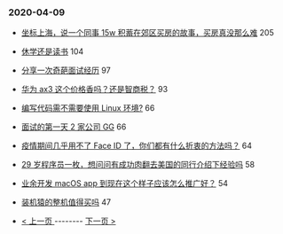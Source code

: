 ### 2020-04-09 
- [坐标上海，说一个同事 15w 积蓄在郊区买房的故事，买房真没那么难](https://www.v2ex.com/t/660794) 205
- [休学还是读书](https://www.v2ex.com/t/660838) 104
- [分享一次奇葩面试经历](https://www.v2ex.com/t/660635) 97
- [华为 ax3 这个价格香吗？还是智商税？](https://www.v2ex.com/t/660668) 93
- [编写代码需不需要使用 Linux 环境?](https://www.v2ex.com/t/660818) 66
- [面试的第一天 2 家公司 GG](https://www.v2ex.com/t/660583) 66
- [疫情期间几乎用不了 Face ID 了，你们都有什么折衷的方法吗？](https://www.v2ex.com/t/660661) 64
- [29 岁程序员一枚，想问问有成功肉翻去美国的同行介绍下经验吗](https://www.v2ex.com/t/660774) 58
- [业余开发 macOS app 到现在这个样子应该怎么推广好？](https://www.v2ex.com/t/660587) 54
- [装机猿的整机值得买吗](https://www.v2ex.com/t/660678) 47 

- [ < 上一页 ](https://github.com/able8/v2ex-hot-record/blob/master/2020-04-08.md) -------- [ 下一页 > ](https://github.com/able8/v2ex-hot-record/blob/master/2020-04-10.md)